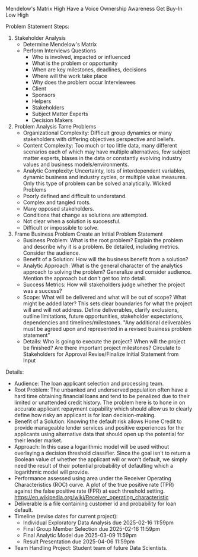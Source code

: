 Mendelow's Matrix
High
Have a Voice Ownership
Awareness Get Buy-In
Low High

Problem Statement Steps:

1. Stakeholder Analysis
    - Determine Mendelow's Matrix
    - Perform Interviews
      Questions
        - Who is involved, impacted or influenced
        - What is the problem or opportunity
        - When are key milestones, deadlines, decisions
        - Where will the work take place
        - Why does the problem occur
          Interviewees
        - Client
        - Sponsors
        - Helpers
        - Stakeholders
        - Subject Matter Experts
        - Decision Makers
2. Problem Analysis
   Tame Problems
    - Organizational Complexity: Difficult group dynamics
      or many stakeholders with differing objectives
      perspective and beliefs.
    - Content Complexity: Too much or too little data, many
      different scenarios each of which may have multiple
      alternatives, few subject matter experts, biases in
      the data or constantly evolving industry values and
      business models/environments.
    - Analytic Complexity: Uncertainty, lots of interdependent
      variables, dynamic business and industry cycles, or
      multiple value measures. Only this type of problem
      can be solved analytically.
      Wicked Problems
    - Poorly defined and difficult to understand.
    - Complex and tangled roots.
    - Many opposed stakeholders.
    - Conditions that change as solutions are attempted.
    - Not clear when a solution is successful.
    - Difficult or impossible to solve.
3. Frame Business Problem
   Create an Initial Problem Statement
    - Business Problem: What is the root problem? Explain
      the problem and describe why it is a problem. Be
      detailed, including metrics. Consider the audience.
    - Benefit of a Solution: How will the business benefit
      from a solution?
    - Analytic Approach: What is the general character of
      the analytics approach to solving the problem?
      Generalize and consider audience. Mention the approach
      but don't get too into detail.
    - Success Metrics: How will stakeholders judge whether
      the project was a success?
    - Scope: What will be delivered and what will be out
      of scope? What might be added later? This sets
      clear boundaries for what the project will and will
      not address. Define deliverables, clarify exclusions,
      outline limitations, future opportunities, stakeholder
      expectations, dependencies and timelines/milestones.
      "Any additional deliverables must be agreed upon and
      represented in a revised business problem statement"
    - Details: Who is going to execute the project? When
      will the project be finished? Are there important
      project milestones?
      Circulate to Stakeholders for Approval
      Revise/Finalize Initial Statement from Input

Details:

-   Audience: The loan applicant selection and processing team.
-   Root Problem: The unbanked and underserved population often have a hard time obtaining financial loans and tend to be penalized due to their limited or unattended credit history. The problem here is to hone in on accurate applicant repayment capability which should allow us to clearly define how risky an applicant is for loan decision-making.
-   Benefit of a Solution: Knowing the default risk allows Home Credit to provide manageable lender services and positive experiences for the applicants using alternative data that should open up the potential for their lender market.
-   Approach: In this case a logarithmic model will be used without overlaying a decision threshold classifier. Since the goal isn't to return a Boolean value of whether the applicant will or won't default, we simply need the result of their potential probability of defaulting which a logarithmic model will provide.
-   Performance assessed using area under the Receiver Operating Characteristics (ROC) curve.
    A plot of the true positive rate (TPR) against the false positive rate (FPR) at each
    threshold setting. https://en.wikipedia.org/wiki/Receiver_operating_characteristic
-   Deliverable is a file containing customer id and probability for loan default.
-   Timeline (revise dates for current project):
    -   Individual Exploratory Data Analysis due 2025-02-16 11:59pm
    -   Final Group Member Selection due 2025-02-16 11:59pm
    -   Final Analytic Model due 2025-03-09 11:59pm
    -   Result Presentation due 2025-04-06 11:59pm
-   Team Handling Project: Student team of future Data Scientists.
